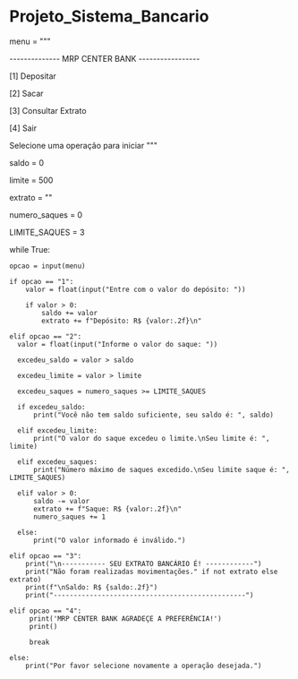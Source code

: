 ﻿# Projeto_Sistema_Bancario

menu = """ 

-------------- MRP CENTER BANK -----------------

[1] Depositar

[2] Sacar

[3] Consultar Extrato

[4] Sair

Selecione uma operação para iniciar """

saldo = 0

limite = 500

extrato = ""

numero_saques = 0

LIMITE_SAQUES = 3

while True:

    opcao = input(menu)

    if opcao == "1":
        valor = float(input("Entre com o valor do depósito: "))

        if valor > 0:
            saldo += valor
            extrato += f"Depósito: R$ {valor:.2f}\n"
                        
    elif opcao == "2":
      valor = float(input("Informe o valor do saque: "))
      
      excedeu_saldo = valor > saldo
      
      excedeu_limite = valor > limite
      
      excedeu_saques = numero_saques >= LIMITE_SAQUES
      
      if excedeu_saldo:
          print("Você não tem saldo suficiente, seu saldo é: ", saldo)
          
      elif excedeu_limite:
          print("O valor do saque excedeu o limite.\nSeu limite é: ", limite)
      
      elif excedeu_saques:
          print("Número máximo de saques excedido.\nSeu limite saque é: ", LIMITE_SAQUES)
      
      elif valor > 0:
          saldo -= valor
          extrato += f"Saque: R$ {valor:.2f}\n"
          numero_saques += 1
          
      else:
          print("O valor informado é inválido.")

    elif opcao == "3":
        print("\n----------- SEU EXTRATO BANCÁRIO É! ------------")
        print("Não foram realizadas movimentações." if not extrato else extrato)
        print(f"\nSaldo: R$ {saldo:.2f}")
        print("------------------------------------------------")

    elif opcao == "4":
         print('MRP CENTER BANK AGRADEÇE A PREFERÊNCIA!')
         print()
              
         break

    else:
        print("Por favor selecione novamente a operação desejada.")
